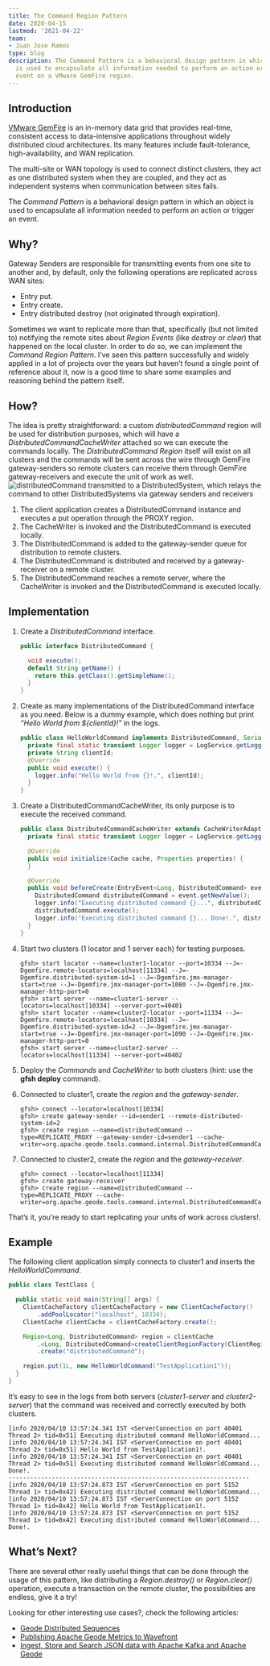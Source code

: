 ```yaml
---
title: The Command Region Pattern
date: 2020-04-15
lastmod: '2021-04-22'
team:
- Juan Jose Ramos
type: blog
description: The Command Pattern is a behavioral design pattern in which an object
  is used to encapsulate all information needed to perform an action or trigger an
  event on a VMware GemFire region.
---
```


## Introduction
[VMware GemFire](https://tanzu.vmware.com/gemfire) is an in-memory data grid that provides real-time, consistent access to data-intensive applications throughout widely distributed cloud architectures. Its many features include fault-tolerance, high-availability, and WAN replication.

The multi-site or WAN topology is used to connect distinct clusters, they act as one distributed system when they are coupled, and they act as independent systems when communication between sites fails.

The *Command Pattern* is a behavioral design pattern in which an object is used to encapsulate all information needed to perform an action or trigger an event.


## Why?
Gateway Senders are responsible for transmitting events from one site to another and, by default, only the following operations are replicated across WAN sites:
* Entry put.
* Entry create.
* Entry distributed destroy (not originated through expiration).

Sometimes we want to replicate more than that, specifically (but not limited to) notifying the remote sites about *Region Events* (like *destroy* or *clear*) that happened on the local cluster. In order to do so, we can implement the *Command Region Pattern*.
I’ve seen this pattern successfully and widely applied in a lot of projects over the years but haven’t found a single point of reference about it, now is a good time to share some examples and reasoning behind the pattern itself.

## How?
The idea is pretty straightforward: a custom *distributedCommand* region will be used for distribution purposes, which will have a *DistributedCommandCacheWriter* attached so we can execute the commands locally. The *DistributedCommand Region* itself will exist on all clusters and the commands will be sent across the wire through GemFire gateway-senders so remote clusters can receive them through GemFire gateway-receivers and execute the unit of work as well.
![distributedCommand transmitted to a DistributedSystem, which relays the command to other DistributedSystems via gateway senders and receivers](images/command-region-pattern-diagram.jpeg#diagram)

1. The client application creates a DistributedCommand instance and executes a put operation through the PROXY region.
2. The CacheWriter is invoked and the DistributedCommand is executed locally.
3. The DistributedCommand is added to the gateway-sender queue for distribution to remote clusters.
4. The DistributedCommand is distributed and received by a gateway-receiver on a remote cluster.
5. The DistributedCommand reaches a remote server, where the CacheWriter is invoked and the DistributedCommand is executed locally.

## Implementation

1. Create a *DistributedCommand* interface.

    ```java
    public interface DistributedCommand {
    
      void execute();
      default String getName() {
        return this.getClass().getSimpleName();
      }
    }
    ```
2. Create as many implementations of the DistributedCommand interface as you need. Below is a dummy example, which does nothing but print *“Hello World from ${clientId}!”* in the logs.

    ```java
    public class HelloWorldCommand implements DistributedCommand, Serializable {
      private final static transient Logger logger = LogService.getLogger();
      private String clientId;
      @Override
      public void execute() {
        logger.info("Hello World from {}!.", clientId);
      }
    }
    ```

3. Create a DistributedCommandCacheWriter, its only purpose is to execute the received command.

    ```java
    public class DistributedCommandCacheWriter extends CacheWriterAdapter<Long, DistributedCommand> implements Declarable {
      private final static transient Logger logger = LogService.getLogger();
    
      @Override
      public void initialize(Cache cache, Properties properties) {
      }
    
      @Override
      public void beforeCreate(EntryEvent<Long, DistributedCommand> event) throws CacheWriterException {
        DistributedCommand distributedCommand = event.getNewValue();
        logger.info("Executing distributed command {}...", distributedCommand.getName());
        distributedCommand.execute();
        logger.info("Executing distributed command {}... Done!.", distributedCommand.getName());
      }
    }
    ```

4. Start two clusters (1 locator and 1 server each) for testing purposes.

    ```
    gfsh> start locator --name=cluster1-locator --port=10334 --J=-Dgemfire.remote-locators=localhost[11334] --J=-Dgemfire.distributed-system-id=1 --J=-Dgemfire.jmx-manager-start=true --J=-Dgemfire.jmx-manager-port=1080 --J=-Dgemfire.jmx-manager-http-port=0
    gfsh> start server --name=cluster1-server --locators=localhost[10334] --server-port=40401
    gfsh> start locator --name=cluster2-locator --port=11334 --J=-Dgemfire.remote-locators=localhost[10334] --J=-Dgemfire.distributed-system-id=2 --J=-Dgemfire.jmx-manager-start=true --J=-Dgemfire.jmx-manager-port=1090 --J=-Dgemfire.jmx-manager-http-port=0
    gfsh> start server --name=cluster2-server --locators=localhost[11334] --server-port=40402
    ```

5. Deploy the *Commands* and *CacheWriter* to both clusters (hint: use the **gfsh deploy** command).
6. Connected to cluster1, create the *region* and the *gateway-sender*.

    ```
    gfsh> connect --locator=localhost[10334]
    gfsh> create gateway-sender --id=sender1 --remote-distributed-system-id=2
    gfsh> create region --name=distributedCommand --type=REPLICATE_PROXY --gateway-sender-id=sender1 --cache-writer=org.apache.geode.tools.command.internal.DistributedCommandCacheWriter
    ```

7. Connected to cluster2, create the *region* and the *gateway-receiver*.

    ```
    gfsh> connect --locator=localhost[11334]
    gfsh> create gateway-receiver
    gfsh> create region --name=distributedCommand --type=REPLICATE_PROXY --cache-writer=org.apache.geode.tools.command.internal.DistributedCommandCacheWriter
    ```

That’s it, you’re ready to start replicating your units of work across clusters!.

## Example
The following client application simply connects to cluster1 and inserts the *HelloWorldCommand*.

```java
public class TestClass {

  public static void main(String[] args) {
    ClientCacheFactory clientCacheFactory = new ClientCacheFactory()
        .addPoolLocator("localhost", 10334);
    ClientCache clientCache = clientCacheFactory.create();

    Region<Long, DistributedCommand> region = clientCache
        .<Long, DistributedCommand>createClientRegionFactory(ClientRegionShortcut.PROXY)
        .create("distributedCommand");

    region.put(1L, new HelloWorldCommand("TestApplication1"));
  }
}

```

It’s easy to see in the logs from both servers (*cluster1-server* and *cluster2-server*) that the command was received and correctly executed by both clusters.

```
[info 2020/04/10 13:57:24.341 IST <ServerConnection on port 40401 Thread 2> tid=0x51] Executing distributed command HelloWorldCommand...
[info 2020/04/10 13:57:24.341 IST <ServerConnection on port 40401 Thread 2> tid=0x51] Hello World from TestApplication1!.
[info 2020/04/10 13:57:24.341 IST <ServerConnection on port 40401 Thread 2> tid=0x51] Executing distributed command HelloWorldCommand... Done!.
-------------------------------------------------------------------
[info 2020/04/10 13:57:24.873 IST <ServerConnection on port 5152 Thread 1> tid=0x42] Executing distributed command HelloWorldCommand...
[info 2020/04/10 13:57:24.873 IST <ServerConnection on port 5152 Thread 1> tid=0x42] Hello World from TestApplication1!.
[info 2020/04/10 13:57:24.873 IST <ServerConnection on port 5152 Thread 1> tid=0x42] Executing distributed command HelloWorldCommand... Done!.
```

## What’s Next?
There are several other really useful things that can be done through the usage of this pattern, like distributing a *Region.destroy()* or *Region.clear()* operation, execute a transaction on the remote cluster, the possibilities are endless, give it a try!

Looking for other interesting use cases?, check the following articles:
* [Geode Distributed Sequences](https://medium.com/@jujoramos/geode-distributed-sequences-12626251d5e3)
* [Publishing Apache Geode Metrics to Wavefront](https://medium.com/@huynhja/publishing-apache-geode-metrics-to-wavefront-6e9a6cf5992b)
* [Ingest, Store and Search JSON data with Apache Kafka and Apache Geode](https://medium.com/@huynhja/ingest-store-and-search-json-data-with-apache-kafka-and-apache-geode-fc6d0d2f9d9f)